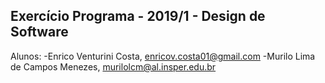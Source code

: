 Exercício Programa - 2019/1 - Design de Software
------------------------------------------------

Alunos: 
-Enrico Venturini Costa, enricov.costa01@gmail.com
-Murilo Lima de Campos Menezes, murilolcm@al.insper.edu.br

